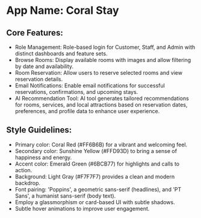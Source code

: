 # **App Name**: Coral Stay

## Core Features:

- Role Management: Role-based login for Customer, Staff, and Admin with distinct dashboards and feature sets.
- Browse Rooms: Display available rooms with images and allow filtering by date and availability.
- Room Reservation: Allow users to reserve selected rooms and view reservation details.
- Email Notifications: Enable email notifications for successful reservations, confirmations, and upcoming stays.
- AI Recommendation Tool: AI tool generates tailored recommendations for rooms, services, and local attractions based on reservation dates, preferences, and profile data to enhance user experience.

## Style Guidelines:

- Primary color: Coral Red (#FF6B6B) for a vibrant and welcoming feel.
- Secondary color: Sunshine Yellow (#FFD93D) to bring a sense of happiness and energy.
- Accent color: Emerald Green (#6BCB77) for highlights and calls to action.
- Background: Light Gray (#F7F7F7) provides a clean and modern backdrop.
- Font pairing: 'Poppins', a geometric sans-serif (headlines), and 'PT Sans', a humanist sans-serif (body text).
- Employ a glassmorphism or card-based UI with subtle shadows.
- Subtle hover animations to improve user engagement.